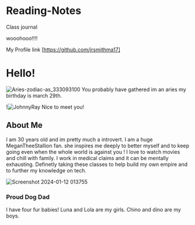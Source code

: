 # Reading-Notes

Class journal

wooohooo!!!!

My Profile link
[https://github.com/jrsmithma17]



# Hello!

![Aries-zodiac-as_333093100](https://github.com/jrsmithma17/reading-notes/assets/156276958/1f2488a0-5ab1-4c39-a446-d1b09d4da2a1)
You probably have gathered im an aries my birthday is march 29th. 

!![JohnnyRay](https://github.com/jrsmithma17/reading-notes/assets/156276958/991738b1-281d-485b-9f82-eb104f6fa718)
Nice to meet you!

## About Me 
I am 30 years old and im pretty much a introvert. I am a huge MeganTheeStallion fan. she inspires me deeply to better myself and to keep going even when the whole world is against you ! I love to watch movies and chill with family. I work in medical claims and it can be mentally exhausting. Definetly taking these classes to help build my own empire and to further my knowledge on tech. 

![Screenshot 2024-01-12 013755](https://github.com/jrsmithma17/reading-notes/assets/156276958/c484266e-9d4c-4a37-8e9f-acbe3900859c)


### Proud Dog Dad 
I have four fur babies! Luna and Lola are my girls. Chino and dino are my boys.  



